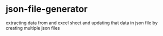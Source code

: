 # json-file-generator
extracting data from and excel sheet and updating that data in json file by creating multiple json files
